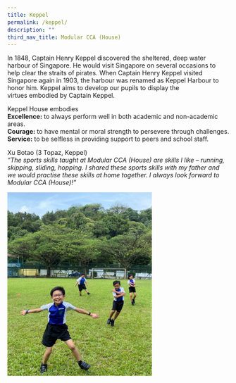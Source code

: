 ```yaml
---
title: Keppel
permalink: /keppel/
description: ""
third_nav_title: Modular CCA (House)
---
```

<p>In 1848, Captain Henry Keppel discovered the sheltered, deep water harbour of Singapore. He would visit Singapore on several occasions to help clear the straits of pirates. When Captain Henry Keppel visited Singapore again in 1903, the harbour was renamed as Keppel Harbour to honor him. Keppel aims to develop our pupils to display the virtues&nbsp;embodied by Captain Keppel.</p>
<p>Keppel House embodies<br /><strong>Excellence</strong><strong>:</strong>&nbsp;to always perform well in both academic and non-academic areas.<br /><strong>Courage:</strong>&nbsp;to have&nbsp;mental or moral strength to persevere through challenges.<br /><strong>Service</strong><strong>:</strong>&nbsp;to be selfless in providing support to peers and school staff.</p>
<p>Xu Botao (3 Topaz, Keppel)<br /><em>&ldquo;The sports skills taught at Modular CCA (House) are skills I like &ndash; running, skipping, sliding, hopping. I shared these sports skills with my father and we would practise these skills at home together. I always look forward to Modular CCA (House)!&rdquo;</em></p>
<img style="width: 65%;" src="/images/IMG_E5855_v1-768x976.jpg" />